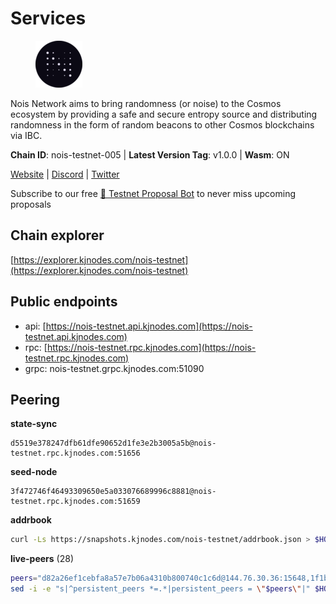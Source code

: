 # Services

<figure><img src="https://raw.githubusercontent.com/kj89/cosmos-images/main/logos/nois.png" alt=""><figcaption></figcaption></figure>

Nois Network aims to bring randomness (or noise)  to the Cosmos ecosystem by providing a safe and  secure entropy source and distributing randomness  in the form of random beacons to other Cosmos blockchains via IBC.

**Chain ID**: nois-testnet-005 | **Latest Version Tag**: v1.0.0 | **Wasm**: ON

[Website](https://nois.network) | [Discord](https://discord.gg/dHdpwtEb6F) | [Twitter](https://twitter.com/NoisRNG)



Subscribe to our free [🤖 Testnet Proposal Bot](https://t.me/kjnodes_testnet_proposal_bot) to never miss upcoming proposals


## Chain explorer
[https://explorer.kjnodes.com/nois-testnet](https://explorer.kjnodes.com/nois-testnet)

## Public endpoints

* api: [https://nois-testnet.api.kjnodes.com](https://nois-testnet.api.kjnodes.com)
* rpc: [https://nois-testnet.rpc.kjnodes.com](https://nois-testnet.rpc.kjnodes.com)
* grpc: nois-testnet.grpc.kjnodes.com:51090

## Peering

**state-sync**

```text
d5519e378247dfb61dfe90652d1fe3e2b3005a5b@nois-testnet.rpc.kjnodes.com:51656
```

**seed-node**

```text
3f472746f46493309650e5a033076689996c8881@nois-testnet.rpc.kjnodes.com:51659
```

**addrbook**
```bash
curl -Ls https://snapshots.kjnodes.com/nois-testnet/addrbook.json > $HOME/.noisd/config/addrbook.json
```

**live-peers** (28)
```bash
peers="d82a26ef1cebfa8a57e7b06a4310b800740c1c6d@144.76.30.36:15648,1f1b67a13a6c9ef47cc21a9c71eeac1adc03e05b@176.9.10.239:26656,c60e7d9dffdc2b97e9d8b36861ff2e077c863482@65.108.2.41:60656,bca6115a0d059d21781dcdc6bfa8149ec3961bb4@46.17.250.108:60556,4f581b36aac37da8766c9de4dc533b0740eb498d@38.242.222.52:26656,f7c0a82105152107c0e516056d0672d01a3a8582@88.99.56.200:26656,40250630b11b62814410129ed5dc29221e141a2f@65.108.72.233:26156,5a2cf815580a74c31e722737b7f48747afba1137@95.216.197.76:26656,65acf20f39df51e09027a2f204e359d57823a995@65.108.72.253:21656,35498a9c47c2901a097161cd5abc5bc758aa1b5c@38.242.158.85:51656,6d6164cd45c7c65ab76abd40f5ff683f72e7f50f@65.109.92.241:40136,2b265b12688ea801b11672a47b67bb55433ccf37@185.198.27.109:26656,80cb3138f2f951077c1e70686bb4f59e00cb1fad@135.181.18.112:55726,4af23e5bbb434e58082054a7d97b41b62cdb4a83@195.201.197.4:30656,a87dc8b4e827a05fe5c46aea54999120c8252587@162.19.237.81:26656,2403cecea3dc5c6bcac9ff964095ac673fbc02ef@65.109.39.223:26636,00c205b11dc2d2295749810722bb2e995a24c0c1@95.216.14.58:60656,711a4b20ce63e3a69725d27c73145519a2a1b559@161.97.159.68:17356,d5519e378247dfb61dfe90652d1fe3e2b3005a5b@65.109.68.190:51656,4f4cbbb89deacb0a1f395050567e96bb70f4a1ff@142.132.152.46:41656,5ecd40831e453845587cbd03534e68a7b9fc3576@65.109.92.79:21656,eff2a3659d8190f2e3f0556d9829288d29e63296@65.108.233.109:17356,d30a17b9980314aadefd270f7ca9e4b810e94aca@5.166.240.95:51656,28a94656dd4ddde090d8dd3d89865db5b6cda0ce@95.217.58.111:26656,1e9f3c5da72edebe751b108aa52657b190c8991d@65.108.225.158:17356,d3ce97769bc00a698aee0f40eb8de0b2279b6b2c@65.109.28.177:32656,457a8e8dcb3bef4d7a6fd7fcb3b97d1282ca029c@65.108.206.118:60856,5c2a752c9b1952dbed075c56c600c3a79b58c395@195.3.220.135:27286"
sed -i -e "s|^persistent_peers *=.*|persistent_peers = \"$peers\"|" $HOME/.noisd/config/config.toml
```
